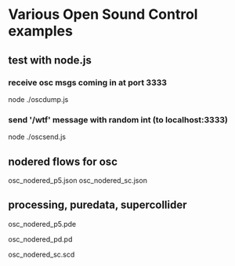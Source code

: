 # Various Open Sound Control examples

## test with node.js

### receive osc msgs coming in at port 3333
node ./oscdump.js

### send '/wtf' message with random int (to localhost:3333)
node ./oscsend.js

## nodered flows for osc
osc_nodered_p5.json 
osc_nodered_sc.json 


## processing, puredata, supercollider

osc_nodered_p5.pde  

osc_nodered_pd.pd   

osc_nodered_sc.scd

